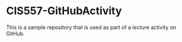 <h1>CIS557-GitHubActivity</h1>

<p>This is a sample repository that is used as part of a lecture activity on GitHub.</p>
